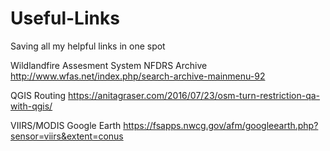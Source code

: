 # Useful-Links
Saving all my helpful links in one spot

Wildlandfire Assesment System NFDRS Archive http://www.wfas.net/index.php/search-archive-mainmenu-92

QGIS Routing https://anitagraser.com/2016/07/23/osm-turn-restriction-qa-with-qgis/

VIIRS/MODIS Google Earth https://fsapps.nwcg.gov/afm/googleearth.php?sensor=viirs&extent=conus
